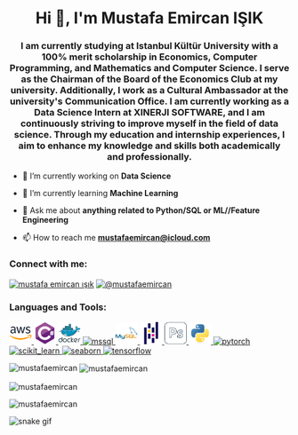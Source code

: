 <h1 align="center">Hi 👋, I'm Mustafa Emircan IŞIK</h1>
<h3 align="center">I am currently studying at Istanbul Kültür University with a 100% merit scholarship in Economics, Computer Programming, and Mathematics and Computer Science. I serve as the Chairman of the Board of the Economics Club at my university. Additionally, I work as a Cultural Ambassador at the university's Communication Office. I am currently working as a Data Science Intern at XINERJI SOFTWARE, and I am continuously striving to improve myself in the field of data science. Through my education and internship experiences, I aim to enhance my knowledge and skills both academically and professionally.</h3>




- 🔭 I’m currently working on **Data Science**

- 🌱 I’m currently learning **Machine Learning**

- 💬 Ask me about **anything related to Python/SQL or ML//Feature Engineering**

- 📫 How to reach me **mustafaemircan@icloud.com**

<h3 align="left">Connect with me:</h3>
<p align="left">
<a href="https://linkedin.com/in/mustafa emircan ışık" target="blank"><img align="center" src="https://raw.githubusercontent.com/rahuldkjain/github-profile-readme-generator/master/src/images/icons/Social/linked-in-alt.svg" alt="mustafa emircan ışık" height="30" width="40" /></a>
<a href="https://medium.com/@mustafaemircan" target="blank"><img align="center" src="https://raw.githubusercontent.com/rahuldkjain/github-profile-readme-generator/master/src/images/icons/Social/medium.svg" alt="@mustafaemircan" height="30" width="40" /></a>
</p>

<h3 align="left">Languages and Tools:</h3>
<p align="left"> <a href="https://aws.amazon.com" target="_blank" rel="noreferrer"> <img src="https://raw.githubusercontent.com/devicons/devicon/master/icons/amazonwebservices/amazonwebservices-original-wordmark.svg" alt="aws" width="40" height="40"/> </a> <a href="https://www.w3schools.com/cs/" target="_blank" rel="noreferrer"> <img src="https://raw.githubusercontent.com/devicons/devicon/master/icons/csharp/csharp-original.svg" alt="csharp" width="40" height="40"/> </a> <a href="https://www.docker.com/" target="_blank" rel="noreferrer"> <img src="https://raw.githubusercontent.com/devicons/devicon/master/icons/docker/docker-original-wordmark.svg" alt="docker" width="40" height="40"/> </a> <a href="https://www.microsoft.com/en-us/sql-server" target="_blank" rel="noreferrer"> <img src="https://www.svgrepo.com/show/303229/microsoft-sql-server-logo.svg" alt="mssql" width="40" height="40"/> </a> <a href="https://www.mysql.com/" target="_blank" rel="noreferrer"> <img src="https://raw.githubusercontent.com/devicons/devicon/master/icons/mysql/mysql-original-wordmark.svg" alt="mysql" width="40" height="40"/> </a> <a href="https://pandas.pydata.org/" target="_blank" rel="noreferrer"> <img src="https://raw.githubusercontent.com/devicons/devicon/2ae2a900d2f041da66e950e4d48052658d850630/icons/pandas/pandas-original.svg" alt="pandas" width="40" height="40"/> </a> <a href="https://www.photoshop.com/en" target="_blank" rel="noreferrer"> <img src="https://raw.githubusercontent.com/devicons/devicon/master/icons/photoshop/photoshop-line.svg" alt="photoshop" width="40" height="40"/> </a> <a href="https://www.python.org" target="_blank" rel="noreferrer"> <img src="https://raw.githubusercontent.com/devicons/devicon/master/icons/python/python-original.svg" alt="python" width="40" height="40"/> </a> <a href="https://pytorch.org/" target="_blank" rel="noreferrer"> <img src="https://www.vectorlogo.zone/logos/pytorch/pytorch-icon.svg" alt="pytorch" width="40" height="40"/> </a> <a href="https://scikit-learn.org/" target="_blank" rel="noreferrer"> <img src="https://upload.wikimedia.org/wikipedia/commons/0/05/Scikit_learn_logo_small.svg" alt="scikit_learn" width="40" height="40"/> </a> <a href="https://seaborn.pydata.org/" target="_blank" rel="noreferrer"> <img src="https://seaborn.pydata.org/_images/logo-mark-lightbg.svg" alt="seaborn" width="40" height="40"/> </a> <a href="https://www.tensorflow.org" target="_blank" rel="noreferrer"> <img src="https://www.vectorlogo.zone/logos/tensorflow/tensorflow-icon.svg" alt="tensorflow" width="40" height="40"/> </a> </p>

<p><img align="left" src="https://github-readme-stats.vercel.app/api/top-langs?username=mustafaemircan&show_icons=true&locale=en&layout=compact" alt="mustafaemircan" /></p>

<p>&nbsp;<img align="center" src="https://github-readme-stats.vercel.app/api?username=mustafaemircan&show_icons=true&locale=en" alt="mustafaemircan" /></p>

<p><img align="center" src="https://github-readme-streak-stats.herokuapp.com/?user=mustafaemircan&" alt="mustafaemircan" /></p>


<p align="left"> <img src="https://komarev.com/ghpvc/?username=mustafaemircan&label=Profile%20views&color=0e75b6&style=flat" alt="mustafaemircan" /> </p>

![snake gif](https://github.com/MustafaEmircan/MustafaEmircan/blob/output/github-contribution-grid-snake.gif)
